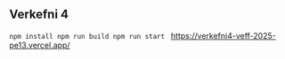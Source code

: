 ## Verkefni 4

`npm install
npm run build
npm run start
`
https://verkefni4-veff-2025-pe13.vercel.app/
